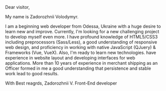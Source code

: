 Dear visitor,

My name is Zadorozhnii Volodymyr. 

I am a beginning web developer from Odessa, Ukraine with a huge desire to learn new and improve. 
Currently, I'm looking for a new challenging project to develop myself even more. 
I have profound knowledge of HTML5/CSS3 including preprocessors (Sass/Less), a good understanding of responsive web design, and proficiency in working with native JavaScript (QJuery) & Frameworks (Vue, VueX). Also, I'm ready to learn new technologies. 
 have experience in website layout and developing interfaces for web applications. 
 More than 10 years of experience in merchant shipping as an Officer formed in me a good understanding that persistence and stable work lead to good results.
 
 
 With Best reagrds,
 Zadorozhnii V.
 Front-End developer
